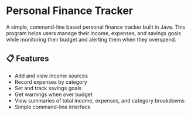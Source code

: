# Personal Finance Tracker

A simple, command-line based personal finance tracker built in Java. This program helps users manage their income, expenses, and savings goals while monitoring their budget and alerting them when they overspend.

## 📋 Features

- Add and view income sources
- Record expenses by category
- Set and track savings goals
- Get warnings when over budget
- View summaries of total income, expenses, and category breakdowns
- Simple command-line interface
